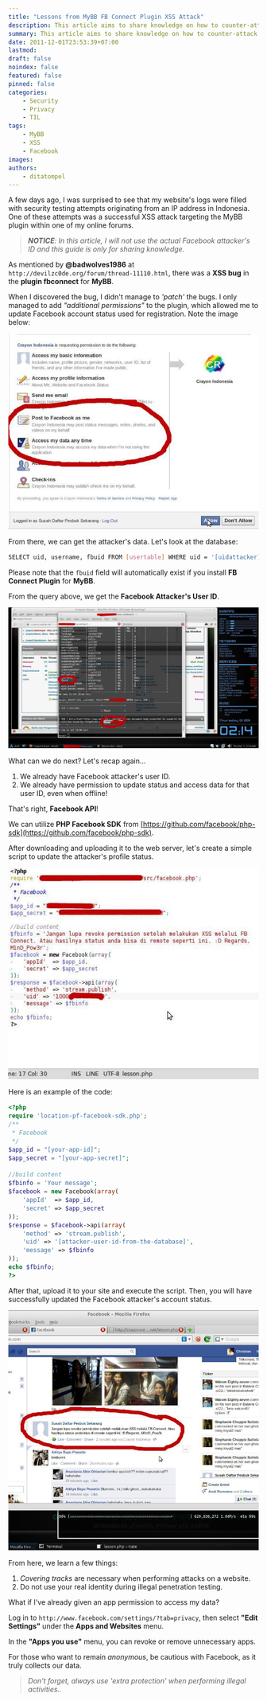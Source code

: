 ```yaml
---
title: "Lessons from MyBB FB Connect Plugin XSS Attack"
description: This article aims to share knowledge on how to counter-attack against attackers, specifically those using third-party Facebook applications.
summary: This article aims to share knowledge on how to counter-attack against attackers, specifically those using third-party Facebook applications.
date: 2011-12-01T23:53:39+07:00
lastmod:
draft: false
noindex: false
featured: false
pinned: false
categories:
    - Security
    - Privacy
    - TIL
tags:
    - MyBB
    - XSS
    - Facebook
images:
authors:
    - ditatompel
---
```


A few days ago, I was surprised to see that my website's logs were filled with security testing attempts originating from an IP address in Indonesia. One of these attempts was a successful XSS attack targeting the MyBB plugin within one of my online forums.

> _**NOTICE**: In this article, I will not use the actual Facebook attacker's ID and this guide is only for sharing knowledge._

As mentioned by **@badwolves1986** at `http://devilzc0de.org/forum/thread-11110.html`, there was a **XSS bug** in the **plugin fbconnect** for **MyBB**.

When I discovered the bug, I didn't manage to _'patch'_ the bugs. I only managed to add _"additional permissions"_ to the plugin, which allowed me to update Facebook account status used for registration. Note the image below:

![FB Connect Permission Request](fbconnect-xss1.jpg#center)

From there, we can get the attacker's data. Let's look at the database:

```bash
SELECT uid, username, fbuid FROM [usertable] WHERE uid = '[uidattacker]'
```

Please note that the `fbuid` field will automatically exist if you install **FB Connect Plugin** for **MyBB**.

From the query above, we get the **Facebook Attacker's User ID**.

![SQL Query Result](fbconnect-xss2.jpg#center)

What can we do next? Let's recap again...

1. We already have Facebook attacker's user ID.
2. We already have permission to update status and access data for that user ID, even when offline!

That's right, **Facebook API**!

We can utilize **PHP Facebook SDK** from [https://github.com/facebook/php-sdk](https://github.com/facebook/php-sdk).

After downloading and uploading it to the web server, let's create a simple script to update the attacker's profile status.

![PHP Facebook SDK](fbconnect-xss3.jpg#center)

Here is an example of the code:

```php
<?php
require 'location-pf-facebook-sdk.php';
/**
 * Facebook
 */
$app_id = "[your-app-id]";
$app_secret = "[your-app-secret]";

//build content
$fbinfo = 'Your message';
$facebook = new Facebook(array(
    'appId'  => $app_id,
    'secret' => $app_secret
));
$response = $facebook->api(array(
    'method' => 'stream.publish',
    'uid' => '[attacker-user-id-from-the-database]',
    'message' => $fbinfo
));
echo $fbinfo;
?>
```

After that, upload it to your site and execute the script. Then, you will have successfully updated the Facebook attacker's account status.

![Posting using Facebook API](fbconnect-xss4.jpg#center)

From here, we learn a few things:

1. _Covering tracks_ are necessary when performing attacks on a website.
2. Do not use your real identity during illegal penetration testing.

What if I've already given an app permission to access my data?

Log in to `http://www.facebook.com/settings/?tab=privacy`, then select **"Edit Settings"** under the **Apps and Websites** menu.

In the **"Apps you use"** menu, you can revoke or remove unnecessary apps.

For those who want to remain _anonymous_, be cautious with Facebook, as it truly collects our data.

> _Don't forget, always use 'extra protection' when performing illegal activities.._
